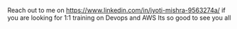Reach out to me on https://www.linkedin.com/in/jyoti-mishra-9563274a/ if you are looking for 1:1 training on Devops and AWS
Its so good to see you all
